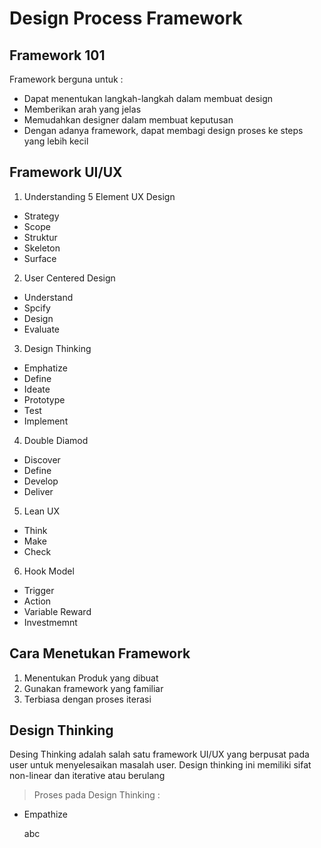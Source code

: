 # Design Process Framework 

## Framework 101

Framework berguna untuk :
- Dapat menentukan langkah-langkah dalam membuat design
- Memberikan arah yang jelas 
- Memudahkan designer dalam membuat keputusan
- Dengan adanya framework, dapat membagi design proses ke steps yang lebih kecil

## Framework UI/UX

1. Understanding 5 Element UX Design
  - Strategy
  - Scope
  - Struktur
  - Skeleton
  - Surface
  
2. User Centered Design
 - Understand
 - Spcify
 - Design
 - Evaluate
 
3. Design Thinking
 - Emphatize
 - Define
 - Ideate
 - Prototype
 - Test
 - Implement

4. Double Diamod
  - Discover
  - Define 
  - Develop
  - Deliver

5. Lean UX
  - Think
  - Make
  - Check

6. Hook Model
  - Trigger
  - Action
  - Variable Reward
  - Investmemnt

## Cara Menetukan Framework
1. Menentukan Produk yang dibuat
2. Gunakan framework yang familiar
3. Terbiasa dengan proses iterasi

## Design Thinking

Desing Thinking adalah salah satu framework UI/UX yang berpusat pada user untuk menyelesaikan masalah user. Design thinking ini memiliki sifat non-linear dan iterative atau berulang
> Proses pada Design Thinking :
- Empathize 

  abc



